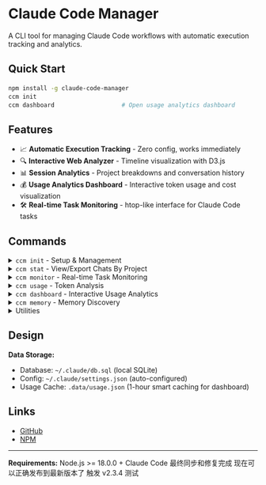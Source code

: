# Claude Code Manager

A CLI tool for managing Claude Code workflows with automatic execution tracking and analytics.

## Quick Start

```bash
npm install -g claude-code-manager
ccm init
ccm dashboard                   # Open usage analytics dashboard
```

## Features

- 📈 **Automatic Execution Tracking** - Zero config, works immediately
- 🔍 **Interactive Web Analyzer** - Timeline visualization with D3.js
- 📊 **Session Analytics** - Project breakdowns and conversation history
- 💰 **Usage Analytics Dashboard** - Interactive token usage and cost visualization
- 🛠️ **Real-time Task Monitoring** - htop-like interface for Claude Code tasks

## Commands

<details>
<summary><code>ccm init</code> - Setup & Management</summary>

Initialize and manage tracking system.

```bash
ccm init                   # Set up tracking
ccm init --check           # Verify setup
ccm init --force           # Force reinitialize
```

</details>

<details>
<summary><code>ccm stat</code> - View/Export Chats By Project</summary>

View session statistics and export data.

**Options:**
- `--analyzer` - Open web-based analyzer
- `--output-path <path>` - Export data (JSON/Markdown)
- `--current` - Current project only
- `--with-ai` - Include AI responses

```bash
ccm stat --analyzer        # Interactive web analyzer
ccm stat --output-path     # Export data
```

![`ccm stat --analyzer`](assets/ccm-stat-analyzer-demo.png)


```bash
ccm stat --current
```

![`ccm stat --current`](assets/ccm-current-user-messages.png)

</details>

<details>
<summary><code>ccm monitor</code> - Real-time Task Monitoring</summary>

htop-like interface for Claude Code tasks with hierarchical view.

```bash
ccm monitor
```

**Controls:**
- `Tab` - Filter tasks (all/pending/active/completed)
- `Space` - Expand/collapse tree nodes
- `Enter` - Show task details
- `A` - Active tasks only
- `Q` - Quit

**Tree Structure:** Project → Session → Agent → Task

![`ccm monitor`](assets/ccm-monitor-demo.png)

</details>

<details>
<summary><code>ccm usage</code> - Token Analysis</summary>

Analyze Claude Code token usage and costs.

```bash
ccm usage daily            # Daily usage report
ccm usage monthly          # Monthly aggregated report
ccm usage blocks --live    # Real-time dashboard
```

**Options:**
- `--since <date>` - Start date filter (YYYYMMDD)
- `--until <date>` - End date filter (YYYYMMDD)
- `--breakdown` - Show per-model costs
- `--json` - JSON output

**💡 Tip:** Use `ccm dashboard` for interactive visualization of usage data with charts and analytics.

</details>

<details>
<summary><code>ccm dashboard</code> - Interactive Usage Analytics</summary>

Interactive web-based dashboard for Claude Code token usage and cost visualization with smart data management.

```bash
ccm dashboard                    # Open interactive dashboard
ccm dashboard --refresh          # Force refresh data before opening
ccm dashboard --export data.json # Export processed data
```

**Key Features:**
- 📊 **Smart Data Management** - Auto-fetches fresh usage data (1-hour cache)
- 📈 **Multiple Chart Types** - Daily trends, token breakdowns, model statistics
- 🎯 **Interactive Visualizations** - D3.js charts with zoom, filter, and hover details
- 📤 **Export Options** - JSON and CSV formats for further analysis

**Dashboard Tabs:**
- **Overview** - Daily cost/token summary with area charts
- **Cost Trends** - Time series analysis with period filtering
- **Token Analysis** - Pie charts, stacked bars, and efficiency metrics
- **Models** - Model usage statistics and cost breakdowns
- **Export** - Data export and print functionality

**Options:**
- `--export <path>` - Export data instead of opening dashboard
- `--format <format>` - Export format: json, csv (default: json)
- `--refresh` - Force refresh usage data from ccusage

**Data Flow:**
- Automatically calls `ccm usage --json` when data is stale (>1 hour)
- Uses cached `.data/usage.json` for recent data to improve performance
- Graceful fallback to cached data if refresh fails

</details>

<details>
<summary><code>ccm memory</code> - Memory Discovery</summary>

Discover all Claude Code memory files (CLAUDE.md and CLAUDE.local.md) across your system with hierarchical display.

```bash
ccm memory                        # Show all memories with preview
ccm memory --paths-only           # List paths only  
ccm memory --full                 # Show full content
ccm memory --exclude node_modules dist  # Exclude directories
```

**Discovery Sources:**
- 🌍 **Global** - `~/.claude/` directory for project-independent memories
- 🔼 **Parent** - Ancestor directories up to root
- 📍 **Current** - Working directory  
- 🔽 **Subtree** - Nested subdirectories

**Options:**
- `--paths-only` - Show only file paths without content preview
- `--full` - Display complete file contents
- `--exclude <patterns...>` - Exclude directories from subtree search

</details>

<details>
<summary>Utilities</summary>

Additional tools for project management.

```bash
ccm backup                 # Backup Claude config
ccm slim                   # Clean up old entries
ccm track                  # Internal tracking (auto-used)
```

</details>

## Design

**Data Storage:**
- Database: `~/.claude/db.sql` (local SQLite)
- Config: `~/.claude/settings.json` (auto-configured)
- Usage Cache: `.data/usage.json` (1-hour smart caching for dashboard)

## Links

- [GitHub](https://github.com/markshawn2020/claude-code-manager)
- [NPM](https://www.npmjs.com/package/claude-code-manager)

---

**Requirements:** Node.js >= 18.0.0 + Claude Code
最终同步和修复完成
现在可以正确发布到最新版本了
触发 v2.3.4 测试
